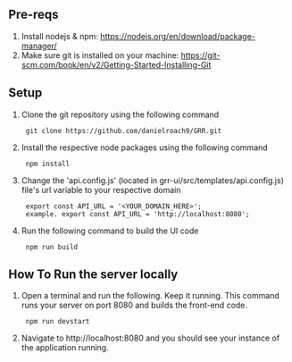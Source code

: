 
## Pre-reqs
1) Install nodejs & npm: https://nodejs.org/en/download/package-manager/
2) Make sure git is installed on your machine: https://git-scm.com/book/en/v2/Getting-Started-Installing-Git

## Setup

1. Clone the git repository using the following command

        git clone https://github.com/danielroach9/GRR.git
2. Install the respective node packages using the following command

        npm install
3. Change the 'api.config.js' (located in grr-ui/src/templates/api.config.js) file's url variable to your respective domain

        export const API_URL = '<YOUR_DOMAIN_HERE>';
        example. export const API_URL = 'http://localhost:8080';
4. Run the following command to build the UI code

        npm run build
       


## How To Run the server locally

1) Open a terminal and run the following. Keep it running. This command runs your server on port 8080 and builds the front-end code.
        
        npm run devstart
        
2) Navigate to http://localhost:8080 and you should see your instance of the application running.

        
      
